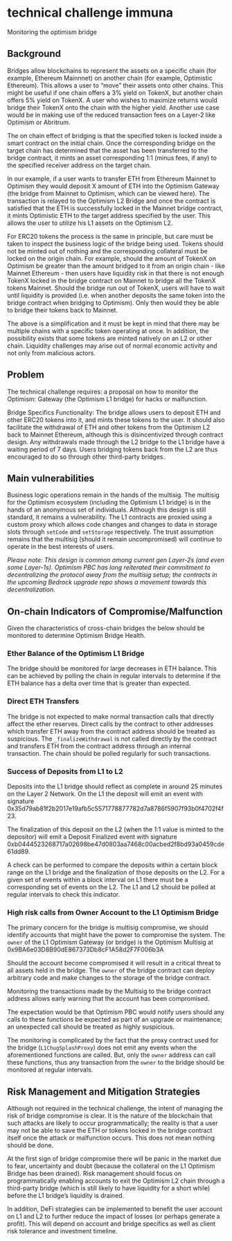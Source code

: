 # technical challenge immuna
 Monitoring the optimism bridge

## Background
Bridges allow blockchains to represent the assets on a specific chain (for example, Ethereum Mainnnet) on another chain (for example, Optimistic Ethereum). This allows a user to “move” their assets onto other chains. This might be useful if one chain offers a 3% yield on TokenX, but another chain offers 5% yield on TokenX. A user who wishes to maximize returns would bridge their TokenX onto the chain with the higher yield. Another use case would be in making use of the reduced transaction fees on a Layer-2 like Optimism or Abritrum.

The on chain effect of bridging is that the specified token is locked inside a smart contract on the initial chain. Once the corresponding bridge on the target chain has determined that the asset has been transferred to the bridge contract, it mints an asset corresponding 1:1 (minus fees, if any) to the specified receiver address on the target chain.

In our example, if a user wants to transfer ETH from Ethereum Mainnet to Optimism they would deposit X amount of ETH into the Optimism Gateway (the bridge from Mainnet to Optimism, which can be viewed here). The transaction is relayed to the Optimism L2 Bridge and once the contract is satisfied that the ETH is successfully locked in the Mainnet bridge contract, it mints Optimistic ETH to the target address specified by the user. This allows the user to utilize his L1 assets on the Optimism L2. 

For ERC20 tokens the process is the same in principle, but care must be taken to inspect the business logic of the bridge being used. Tokens should not be minted out of nothing and the corresponding collateral must be locked on the origin chain. For example, should the amount of TokenX on Optimism be greater than the amount bridged to it from an origin chain - like Mainnet Ethereum - then users have liquidity risk in that there is not enough TokenX locked in the bridge contract on Mainnet to bridge all the TokenX tokens Mainnet. Should the bridge run out of TokenX, users will have to wait until liquidity is provided (i.e. when another deposits the same token into the bridge contract when bridging to Optimism). Only then would they be able to bridge their tokens back to Mainnet. 

The above is a simplification and it must be kept in mind that there may be multiple chains with a specific token operating at once. In addition, the possibility exists that some tokens are minted natively on an L2 or other chain. Liquidity challenges may arise out of normal economic activity and not only from malicious actors.
 
## Problem
The technical challenge requires: a proposal on how to monitor the Optimism: Gateway (the Optimism L1 bridge) for hacks or malfunction.

Bridge Specifics
Functionality: The bridge allows users to deposit ETH and other ERC20 tokens into it, and mints these tokens to the user. It should also facilitate the withdrawal of ETH and other tokens from the Optimism L2 back to Mainnet Ethereum, although this is disincentivized through contract design. Any withdrawals made through the L2 bridge to the L1 bridge have a waiting period of 7 days. Users bridging tokens back from the L2 are thus encouraged to do so through other third-party bridges. 

## Main vulnerabilities
Business logic operations remain in the hands of the multisig. The multisig for the Optimism ecosystem (including the Optimism L1 bridge) is in the hands of an anonymous set of individuals. Although this design is still standard, it remains a vulnerability.
The L1 contracts are proxied using a custom proxy which allows code changes and changes to data in storage slots through `setCode` and `setStorage` respectively. The trust assumption remains that the multisig (should it remain uncompromised) will continue to operate in the best interests of users.

*Please note: This design is common among current gen Layer-2s (and even some Layer-1s). Optimism PBC has long reiterated their commitment to decentralizing the protocol away from the multisig setup; the contracts in the upcoming Bedrock upgrade repo shows a movement towards this decentralization.*

## On-chain Indicators of Compromise/Malfunction
Given the characteristics of cross-chain bridges the below should be monitored to determine Optimism Bridge Health.

### Ether Balance of the Optimism L1 Bridge
The bridge should be monitored for large decreases in ETH balance. This can be achieved by polling the chain in regular intervals to determine if the ETH balance has a delta over time that is greater than expected.

### Direct ETH Transfers
The bridge is not expected to make normal transaction calls that directly affect the ether reserves. Direct calls by the contract to other addresses which transfer ETH away from the contract address should be treated as suspicious. The `_finalizeWithdrawal` is not called directly by the contract and transfers ETH from the contract address through an internal transaction. The chain should be polled regularly for such transactions.

### Success of Deposits from L1 to L2
Deposits into the L1 bridge should reflect as complete in around 25 minutes on the Layer 2 Network. On the L1 the deposit will emit an event with signature 0x35d79ab81f2b2017e19afb5c5571778877782d7a8786f5907f93b0f4702f4f23. 

The finalization of this deposit on the L2 (when the 1:1 value is minted to the depositor) will emit a Deposit Finalized event with signature 0xb0444523268717a02698be47d0803aa7468c00acbed2f8bd93a0459cde61dd89. 

A check can be performed to compare the deposits within a certain block range on the L1 bridge and the finalization of those deposits on the L2. For a given set of events within a block interval on L1 there must be a corresponding set of events on the L2. The L1 and L2 should be polled at regular intervals to check this indicator.

### High risk calls from Owner Account to the L1 Optimism Bridge
The primary concern for the bridge is multisig compromise, we should identify accounts that might have the power to compromise the system. The `owner` of the L1 Optimism Gateway (or bridge) is the Optimism Multisig at  0x9BA6e03D8B90dE867373Db8cF1A58d2F7F006b3A

Should the account become compromised it will result in a critical threat to all assets held in the bridge. The `owner` of the bridge contract can deploy arbitrary code and make changes to the storage of the bridge contract. 

Monitoring the transactions made by the Multisig to the bridge contract address allows early warning that the account has been compromised.

The expectation would be that Optimism PBC would notify users should any calls to these functions be expected as part of an upgrade or maintenance; an unexpected call should be treated as highly suspicious. 

The monitoring is complicated by the fact that the proxy contract used for the bridge (`L1ChugSplashProxy`) does not emit any events when the aforementioned functions are called. But, only the `owner` address can call these functions, thus any transaction from the `owner` to the bridge should be monitored at regular intervals.

## Risk Management and Mitigation Strategies
Although not required in the technical challenge, the intent of managing the risk of bridge compromise is clear. It is the nature of the blockchain that such attacks are likely to occur programmatically; the reality is that a user may not be able to save the ETH or tokens locked in the bridge contract itself once the attack or malfunction occurs. This does not mean nothing should be done. 

At the first sign of bridge compromise there will be panic in the market due to fear, uncertainty and doubt (because the collateral on the L1 Optimism Bridge has been drained). Risk management should focus on programmatically enabling accounts to exit the Optimism L2 chain through a third-party bridge (which is still likely to have liquidity for a short while) before the L1 bridge’s liquidity is drained.

In addition, DeFi strategies can be implemented to benefit the user account on L1 and L2 to further reduce the impact of losses (or perhaps generate a profit). This will depend on account and bridge specifics as well as client risk tolerance and investment timeline.
